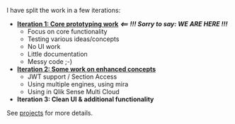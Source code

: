 I have split the work in a few iterations:

- **[Iteration 1: Core prototyping work](https://github.com/stefanwalther/qix-graphql/projects/2)** **_<== !!! Sorry to say: WE ARE HERE !!!_**
  - Focus on core functionality
  - Testing various ideas/concepts
  - No UI work
  - Little documentation
  - Messy code ;-)
- **[Iteration 2: Some work on enhanced concepts](https://github.com/stefanwalther/qix-graphql/projects/3)**
  - JWT support / Section Access
  - Using multiple engines, using mira 
  - Using in Qlik Sense Multi Cloud
- **Iteration 3: Clean UI & additional functionality**

See [projects](https://github.com/stefanwalther/qix-graphql/projects) for more details.